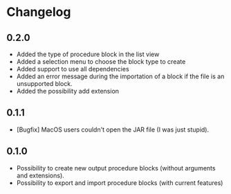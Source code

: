 # Changelog

## 0.2.0
* Added the type of procedure block in the list view
* Added a selection menu to choose the block type to create
* Added support to use all dependencies
* Added an error message during the importation of a block if the file is an unsupported block.
* Added the possibility add extension

## 0.1.1
* [Bugfix] MacOS users couldn't open the JAR file (I was just stupid).

## 0.1.0
* Possibility to create new output procedure blocks (without arguments and extensions).
* Possibility to export and import procedure blocks (with current features)